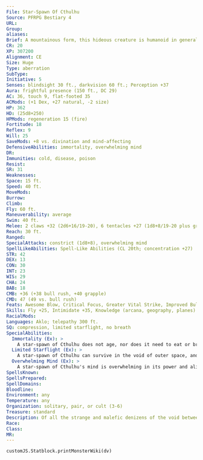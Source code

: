 ```yaml
---
File: Star-Spawn Of Cthulhu
Source: PFRPG Bestiary 4
URL: 
Group: 
aliases: 
Brief: A mountainous form, this hideous creature is humanoid in general shape, but its hateful face is a writhing mass of tentacles.
CR: 20
XP: 307200
Alignment: CE
Size: Huge
Type: aberration
SubType: 
Initiative: 5
Senses: blindsight 30 ft., darkvision 60 ft.; Perception +37
Aura: frightful presence (150 ft., DC 29)
AC: 36, touch 9, flat-footed 35
ACMods: (+1 Dex, +27 natural, -2 size)
HP: 362
HD: (25d8+250)
HPMods: regeneration 15 (fire)
Fortitude: 18
Reflex: 9
Will: 25
SaveMods: +8 vs. divination and mind-affecting
DefensiveAbilities: immortality, overwhelming mind
DR: 
Immunities: cold, disease, poison
Resist: 
SR: 31
Weaknesses: 
Space: 15 ft.
Speed: 40 ft.
MoveMods: 
Burrow: 
Climb: 
Fly: 60 ft.
Maneuverability: average
Swim: 40 ft.
Melee: 2 claws +32 (2d6+16/19-20), 6 tentacles +27 (1d8+8/19-20 plus grab)
Reach: 30 ft.
Ranged: 
SpecialAttacks: constrict (1d8+8), overwhelming mind
SpellLikeAbilities: Spell-Like Abilities (CL 20th; concentration +27)  Constant-mind blank   At Will-dream, insanity (DC 24), nightmare (DC 22), sending   3/day-demand (DC 25)   1/day-gate
STR: 42
DEX: 13
CON: 30
INT: 23
WIS: 29
CHA: 24
BAB: 18
CMB: +36 (+38 bull rush, +40 grapple)
CMD: 47 (49 vs. bull rush)
Feats: Awesome Blow, Critical Focus, Greater Vital Strike, Improved Bull Rush, Improved Critical (claw), Improved Critical (tentacle), Improved Initiative, Improved Iron Will, Improved Vital Strike, Iron Will, Power Attack, Staggering Critical, Vital Strike
Skills: Fly +25, Intimidate +35, Knowledge (arcana, geography, planes) +31, Perception +37, Sense Motive +34, Spellcraft +34, Swim +52, Use Magic Device +32
RacialMods: 
Languages: Aklo; telepathy 300 ft.
SQ: compression, limited starflight, no breath
SpecialAbilities:
  Immortality (Ex): >
    A star-spawn of Cthulhu does not age, nor does it need to eat or breathe. Only violence can bring about the death of one of these creatures.
  Limited Starflight (Ex): >
    A star-spawn of Cthulhu can survive in the void of outer space, and its wings allow it to use its fly speed in outer space despite the lack of air. Unlike full starflight (like that of the mi-go; see page 193), a star-spawn of Cthulhu's ability to fly in outer space does not allow it to reach unusual speeds. When it wishes to fly to another world, the creature relies entirely upon its immortality and patience to complete the journey. When speed is required, it instead uses its gate ability to make the journey quickly.
  Overwhelming Mind (Ex): >
    A star-spawn of Cthulhu's mind is overwhelming in its power and alien structure. The first time a creature other than an outsider (excluding native outsiders) or aberration makes mental contact with a star-spawn of Cthulhu, it must succeed at a DC 29 Will save or be stunned for 1d4 rounds. On a successful save, the creature is merely staggered for 1 round. This effect can occur whether the star-spawn of Cthulhu initiates mental contact (such as via a demand, dream, nightmare, or sending spell-like ability, or once per round merely by telepathic communication) or another creature attempts to do so (such as via detect thoughts or dominate monster). Once a creature is exposed to a specific star-spawn of Cthulhu's overwhelming mind, it is immune to this effect from all star-spawn of Cthulhu for 24 hours. This is a mind-affecting effect. The save DC is Charisma-based.
SpellsKnown: 
SpellsPrepared: 
SpellDomains: 
Bloodline: 
Environment: any
Temperature: any
Organization: solitary, pair, or cult (3-6)
Treasure: standard
Description: Of all the strange and malefic denizens of the void between the stars, few cause the same terror as this titanic race. They hail from a mad star whose light cannot be seen by conventional telescopes, and the smallest of these behemoths stand nearly 30 feet in height. Humanoid in shape, their immense bodies have rubbery flesh that seems to wriggle and seethe like a half-solidified ooze. Tremendous draconic wings, murderous taloned hands, and a tentacled visage that evokes the alien gaze of an octopus complete the being's monstrous shape. This malevolent race has a name, yet it is no name known to the sane. Among mortal scholars, they are known merely by the name of their greatest priest-they are the star-spawn of Cthulhu. The star-spawn of Cthulhu have a strange, mutable anatomy-their form is not fixed. They can absorb parts of their bodies or enlarge others at will, a trait they often use on their claws or tentacles to dramatically extend their reach in combat beyond what might normally be possible for a creature of the same shape and size. Despite this mutable shape, the star-spawn's forms generally don't deviate far from that of an octopus-headed, winged humanoid, likely because of the powerful links their otherworldly minds have to their overlord and master, who lies dead but dreaming in the lost city of R'lyeh. Although they typically appear as immense humanoid creatures with rubbery hides and octopoid heads, the star-spawn of Cthulhu are not any more aquatic in nature than they are terrestrial-that they're often associated with a planet's oceans lies more in the simple fact that oceans often cover the majority of a planet's surface. The creatures themselves, being equally at home on land, at sea, or in the depths of space, make no real distinction between such regions, choosing them as the sites of their cities and temples for purposes only they can know. Servants of the alien gods of the void, they work upon the worlds they invade to wipe them clean of indigenous life in preparation for the eventual time when the deep void expands to replace all that exists with its strange realities. The star-spawn of Cthulhu hold little malice toward indigenous life-they simply can't proceed with their plans for a world while such life exists. Just as a human might move into a house thinking it to be abandoned, only to discover colonies of ants dwelling within the building's walls, the star-spawn work to eradicate indigenous infestations. Their methods seldom vary from world to world-those whose intellects they can inf luence via dreams and nightmares they besiege as the victims sleep, seeding the growth of destructive cults and societies. These groups in turn further the star-spawn's agenda, preparing the world and bringing it to the brink of destruction. When such worlds are poised to tear themselves apart from within through unrest, civil war, excessive pollution, or genocide, the star-spawn mobilize their cults to end all things. The only reward such cults may receive for their (sometimes unwitting) aid is the dubious honor of being among the final few to be eradicated, for the star-spawn have no interest in and feel no responsibility toward their pawns. The fact that the star-spawn's plans to bring about the eradication of life span centuries or even millennia should not be mistaken for sloth or lassitude-the star-spawn are inhumanly patient, and the preparation of the universe's worlds must precisely follow an unknowable schedule, for only when the exact cosmic convergences are in place and the stars are right can they make their final moves to end all things. This time frame does give some worlds a chance to discover the star-spawn's inf luence and to delay or even defeat their world's star-spawned doom, but such tales of triumph are rare in the face of the void's relentless tides. The star-spawn of Cthulhu war with many other strange races out of time and space, including elder things (see page 85) and the servitors of other Great Old Ones (see page 135). They have also been known to use these creatures-and other races such as the mi-go-as pawns, slaves, or minions to promote their immortal agenda. Though the star-spawn themselves hail from a distant world deep in the void and can be found on countless other realms as gods and monsters, their lord Cthulhu (see page 138) dwells upon a distant planet far removed from any commonly visited world. Yet while Cthulhu lies imprisoned in the corpse-city of R'lyeh deep under a great ocean, his dreams resonate still in the minds of his star-spawn, and from there touch upon the dreams of many slumbering poets and philosophers on countless worlds. Guided by their knowledge of their master's great plan, and updated by his far-reaching dreams, the star-spawn of Cthulhu proceed inevitably toward their goals.
Race: 
Class: 
MR: 
---
```

```dataviewjs
customJS.Statblock.printMonsterWiki(dv)
```
